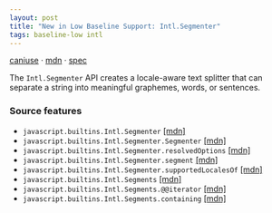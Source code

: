 ```yaml
---
layout: post
title: "New in Low Baseline Support: Intl.Segmenter"
tags: baseline-low intl
---
```


[caniuse](https://caniuse.com/?search=intl-segmenter) · [mdn](https://developer.mozilla.org/en-US/search?q=Intl.Segmenter) · [spec](https://tc39.es/ecma402/#segmenter-objects)

The `Intl.Segmenter` API creates a locale-aware text splitter that can separate a string into meaningful graphemes, words, or sentences.

### Source features

- ``javascript.builtins.Intl.Segmenter`` [[mdn]](https://developer.mozilla.org/en-US/search?q=javascript.builtins.Intl.Segmenter)
- ``javascript.builtins.Intl.Segmenter.Segmenter`` [[mdn]](https://developer.mozilla.org/en-US/search?q=javascript.builtins.Intl.Segmenter.Segmenter)
- ``javascript.builtins.Intl.Segmenter.resolvedOptions`` [[mdn]](https://developer.mozilla.org/en-US/search?q=javascript.builtins.Intl.Segmenter.resolvedOptions)
- ``javascript.builtins.Intl.Segmenter.segment`` [[mdn]](https://developer.mozilla.org/en-US/search?q=javascript.builtins.Intl.Segmenter.segment)
- ``javascript.builtins.Intl.Segmenter.supportedLocalesOf`` [[mdn]](https://developer.mozilla.org/en-US/search?q=javascript.builtins.Intl.Segmenter.supportedLocalesOf)
- ``javascript.builtins.Intl.Segments`` [[mdn]](https://developer.mozilla.org/en-US/search?q=javascript.builtins.Intl.Segments)
- ``javascript.builtins.Intl.Segments.@@iterator`` [[mdn]](https://developer.mozilla.org/en-US/search?q=javascript.builtins.Intl.Segments.@@iterator)
- ``javascript.builtins.Intl.Segments.containing`` [[mdn]](https://developer.mozilla.org/en-US/search?q=javascript.builtins.Intl.Segments.containing)
